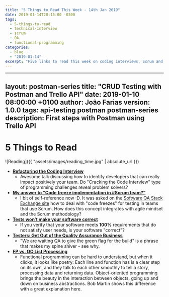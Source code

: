 ```yaml
---
title: "5 Things to Read This Week - 14th Jan 2019"
date: 2019-01-14T20:15:00 -0300
tags:
  - 5-things-to-read
  - technical-interview
  - scrum
  - QA
  - functional-programming
categories:
  - blog
  - "2019-01-14"
excerpt: "Five links to read this week on coding interviews, Scrum and Testing, meaning of Q.A., and functional programming beauty"
---
```


---
layout: postman-series
title: "CRUD Testing with Postman and Trello API"
date: 2019-01-10 08:00:00 +0100
author: João Farias
version: 1.0.0
tags: api-testing postman postman-series
description: First steps with Postman using Trello API
---

# 5 Things to Read

![Reading]({{ "assets/images/reading_time.jpg" | absolute_url }})

- **[Refactoring the Coding Interview](https://www.youtube.com/watch?v=cMYTwP21dEU)**
  - Awesome talk discussing how to identify developers that can really impact positively your team. Do "Cracking the Code Interview" type of programming challenges reveal problem solvers?
- **[My answer to "Code freeze implementation in #Scrum team?"](https://sqa.stackexchange.com/questions/36849/code-freeze-implementation-in-scrum-team/36895#36895)**
  - I bit of self-reference now :D. It was asked on the [Software QA Stack Exchange site](https://sqa.stackexchange.com/) how to deal with "code freezes" for testing in teams that use Scrum. How does this concept integrates with agile mindset and the Scrum methodology?
- **[Tests won’t make your software correct](https://codewithoutrules.com/2018/12/12/tests-are-not-enough/)**
  - If you verify that your software meets **100%** requirements that do not satisfy user needs, is your software "correct"?
- **[Testers: Get Out of the Quality Assurance Business](http://www.developsense.com/blog/2010/05/testers-get-out-of-the-quality-assurance-business/)**
  - "We are waiting QA to give the green flag for the build" is a phrase that makes my spine shiver - see why.
- **[FP vs. OO List Processing](http://blog.cleancoder.com/uncle-bob/2018/12/17/FPvsOO-List-processing.html)**
  - Functional programming can be hard to understand, but when it clicks, it looks like poetry: Each line and function has is a clear step on its own, and they talk to each other smoothly to tell a story, processing data and returning data. Object-oriented programming brings the beauty in the interaction between objects, going up and down on business abstractions. Bob Martin shows this difference with a great explanation here.